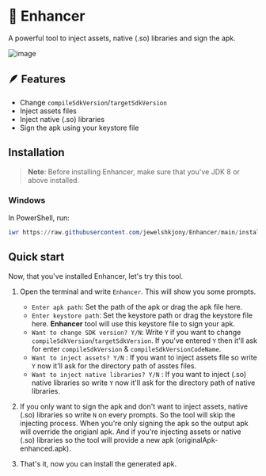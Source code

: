# 🔦 Enhancer
A powerful tool to inject assets, native (.so) libraries and sign the apk.

![image](https://github.com/jewelshkjony/Enhancer/assets/75406851/ad7914b1-bb26-4d9f-81f5-4594d0d34374)

## 🪶 Features
* Change `compileSdkVersion`/`targetSdkVersion`
* Inject assets files
* Inject native (.so) libraries
* Sign the apk using your keystore file

## Installation
> **Note**: Before installing Enhancer, make sure that you've JDK 8 or above installed.

### Windows
In PowerShell, run:
```ps1
iwr https://raw.githubusercontent.com/jewelshkjony/Enhancer/main/install.ps1 -useb | iex
```

## Quick start
Now, that you've installed Enhancer, let's try this tool.

1. Open the terminal and write `Enhancer`.
This will show you some prompts.
    - `Enter apk path`: Set the path of the apk or drag the apk file here.
    - `Enter keystore path`: Set the keystore path or drag the keystore file here. <b>Enhancer</b> tool will use this keystore file to sign your apk.
    - `Want to change SDK version? Y/N`: Write `Y` if you want to change `compileSdkVersion`/`targetSdkVersion`. If you've entered `Y` then it'll ask for enter `compileSdkVersion` & `compileSdkVersionCodeName`.
    - `Want to inject assets? Y/N` : If you want to inject assets file so write `Y` now it'll ask for the directory path of asstes files.
    - `Want to inject native libraries? Y/N` : If you want to inject (.so) native libraries so write `Y` now it'll ask for the directory path of native libraries.

3. If you only want to sign the apk and don't want to inject assets, native (.so) libraries so write `N` on every prompts. So the tool will skip the injecting process. When you're only signing the apk so the output apk will override the origianl apk. And if you're injecting assets or native (.so) libraries so the tool will provide a new apk (originalApk-enhanced.apk).

4. That's it, now you can install the generated apk.
